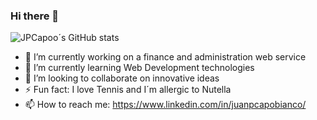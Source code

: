 ### Hi there 👋

![JPCapoo´s GitHub stats](https://github-readme-stats.vercel.app/api?username=jpcapoo)

- 🔭 I’m currently working on a finance and administration web service
- 🌱 I’m currently learning Web Development technologies
- 👯 I’m looking to collaborate on innovative ideas
- ⚡ Fun fact: I love Tennis and I´m allergic to Nutella
- 📫 How to reach me: https://www.linkedin.com/in/juanpcapobianco/ 

<!--
**JPCapoo/JPCapoo** is a ✨ _special_ ✨ repository because its `README.md` (this file) appears on your GitHub profile.

--> 
